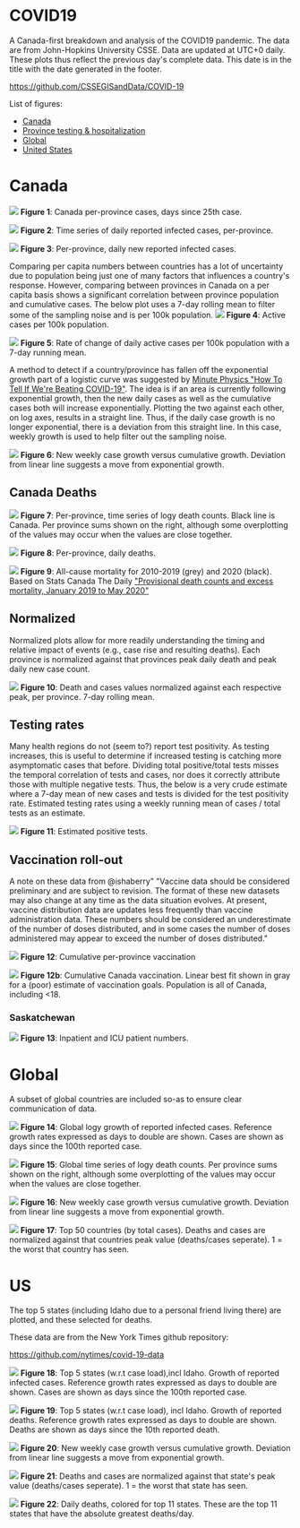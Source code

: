 # COVID19
A Canada-first breakdown and analysis of the COVID19 pandemic. The data are from John-Hopkins University CSSE. Data are updated at UTC+0 daily. These plots thus reflect the previous day's complete data. This date is in the title with the date generated in the footer.

https://github.com/CSSEGISandData/COVID-19

List of figures:
- [Canada](#canada)
- [Province testing & hospitalization](#province)
- [Global](#global)
- [United States](#us)

# Canada

![](Canada_exp.png)
**Figure 1**: Canada per-province cases, days since 25th case. 

![](Canada_dailycases.png)
**Figure 2**: Time series of daily reported infected cases, per-province. 

![](Canada_dailycases_perprovince.png)
**Figure 3**: Per-province, daily new reported infected cases.


Comparing per capita numbers between countries has a lot of uncertainty due to population being just one of many factors that influences a country's response. However, comparing between provinces in Canada on a per capita basis shows a significant correlation between province population and cumulative cases. The below plot uses a 7-day rolling mean to filter some of the sampling noise and is per 100k population.
![](canada_cases_per.png)
**Figure 4**: Active cases per 100k population.

![](Canada_active_case_rate_of_change.png)
**Figure 5**: Rate of change of daily active cases per 100k population with a 7-day running mean.


A method to detect if a country/province has fallen off the exponential growth part of a logistic curve was suggested by [Minute Physics "How To Tell If We're Beating COVID-19"](https://www.youtube.com/watch?v=54XLXg4fYsc). The idea is if an area is currently following exponential growth, then the new daily cases as well as the cumulative cases both will increase exponentially. Plotting the two against each other, on log axes, results in a straight line. Thus, if the daily case growth is no longer exponential, there is a deviation from this straight line. In this case, weekly growth is used to help filter out the sampling noise.

![](Canada_change+method2.png)
**Figure 6**: New weekly case growth versus cumulative growth. Deviation from linear line suggests a move from exponential growth.




## Canada Deaths ##
![](Canada_deaths.png)
**Figure 7**: Per-province, time series of logy death counts. Black line is Canada. Per province sums shown on the right, although some overplotting of the values may occur when the values are close together.

![](Canada_daily_deaths.png)
**Figure 8**: Per-province, daily deaths.

![](Canada_excess_death.png)
**Figure 9**: All-cause mortality for 2010-2019 (grey) and 2020 (black). Based on Stats Canada The Daily ["Provisional death counts and excess mortality, January 2019 to May 2020"](https://www150.statcan.gc.ca/n1/daily-quotidien/200724/dq200724a-eng.htm)

## Normalized ##

Normalized plots allow for more readily understanding the timing and relative impact of events (e.g., case rise and resulting deaths). Each province is normalized against that provinces peak daily death and peak daily new case count. 

![](canada_normalized.png)
**Figure 10**: Death and cases values normalized against each respective peak, per province. 7-day rolling mean.

## Testing rates

Many health regions do not (seem to?) report test positivity. As testing increases, this is useful to determine if increased testing is catching more asymptomatic cases that before. Dividing total positive/total tests misses the temporal correlation of tests and cases, nor does it correctly attribute those with multiple negative tests. Thus, the below is a very crude estimate where a 7-day mean of new cases and tests is divided for the test positivity rate. 
Estimated testing rates using a weekly running mean of cases / total tests as an estimate. 

![](cad_tests.png)
**Figure 11**: Estimated positive tests.

## Vaccination roll-out

A note on these data from @ishaberry"
"Vaccine data should be considered preliminary and are subject to revision. The format of these new datasets may also change at any time as the data situation evolves. At present, vaccine distribution data are updates less frequently than vaccine administration data. These numbers should be considered an underestimate of the number of doses distributed, and in some cases the number of doses administered may appear to exceed the number of doses distributed."

![](Canada_vax.png)
**Figure 12**: Cumulative per-province vaccination 

![](Canada_Sept_vax_prediction.png)
**Figure 12b**: Cumulative Canada vaccination. Linear best fit shown in gray for a (poor) estimate of vaccination goals. Population is all of Canada, including <18. 

### Saskatchewan ###

![](SK_hosp.png)
**Figure 13**: Inpatient and ICU patient numbers.



# Global
A subset of global countries are included so-as to ensure clear communication of data. 

![](World_exp.png)
**Figure 14**: Global logy growth  of reported infected cases. Reference growth rates expressed as days to double are shown. Cases are shown as days since the 100th reported case. 

![](World_deaths.png)
**Figure 15**: Global time series of logy death counts. Per province sums shown on the right, although some overplotting of the values may occur when the values are close together.

![](World_change+method2.png)
**Figure 16**: New weekly case growth versus cumulative growth. Deviation from linear line suggests a move from exponential growth.

![](Global_normalized.png)
**Figure 17**: Top 50 countries (by total cases). Deaths and cases are normalized against that countries peak value (deaths/cases seperate). 1 = the worst that country has seen.

# US

The top 5 states (including Idaho due to a personal friend living there) are plotted, and these selected for deaths.

These data are from the New York Times github repository:

https://github.com/nytimes/covid-19-data

![](US_selectStates_exp.png)
**Figure 18**: Top 5 states (w.r.t case load),incl Idaho. Growth of reported infected cases. Reference growth rates expressed as days to double are shown. Cases are shown as days since the 100th reported case. 

![](US_selectStates_deaths.png)
**Figure 19**: Top 5 states (w.r.t case load), incl Idaho. Growth of reported deaths. Reference growth rates expressed as days to double are shown. Deaths are shown as days since the 10th reported death. 

![](US_change+method2.png)
**Figure 20**: New weekly case growth versus cumulative growth. Deviation from linear line suggests a move from exponential growth.

![](us_normalized.png)
**Figure 21**: Deaths and cases are normalized against that state's peak value (deaths/cases seperate). 1 = the worst that state has seen.

![](US_top_daily_deaths.png)
**Figure 22**: Daily deaths, colored for top 11 states. These are the top 11 states that have the absolute greatest deaths/day.

